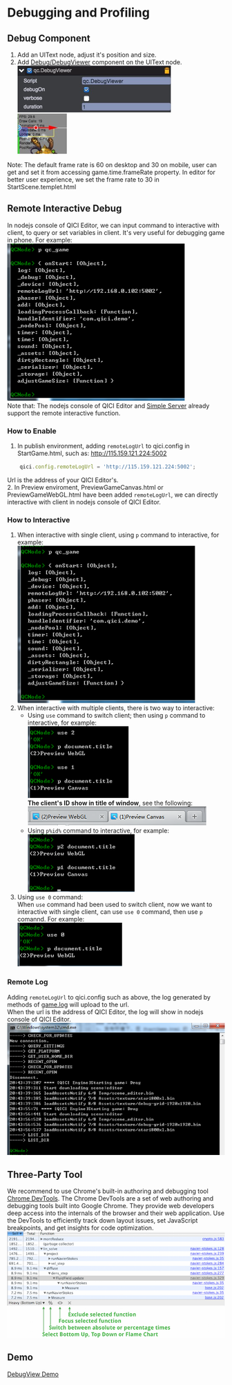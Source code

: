 # Debugging and Profiling

## Debug Component

1. Add an UIText node, adjust it's position and size.   
2. Add [Debug/DebugViewer](../BuildinComponents/DebugViewer.html) component on the UIText node.  
![Debug](images/debug2.png)     
![Debug](images/debug3.png)      

Note: The default frame rate is 60 on desktop and 30 on mobile, user can get and set it from accessing game.time.frameRate property.
In editor for better user experience, we set the frame rate to 30 in StartScene.templet.html   

## Remote Interactive Debug  
In nodejs console of QICI Editor, we can input command to interactive with client, to query or set variables in client. It's very useful for debugging game in phone. For example:   
![Debug](images/console1.png)   
Note that: The nodejs console of QICI Editor and [Simple Server](../Plugin/server.html) already support the remote interactive function.   

### How to Enable  
1. In publish environment, adding `remoteLogUrl` to qici.config in StartGame.html, such as: http://115.159.121.224:5002  
````javascript
	qici.config.remoteLogUrl = 'http://115.159.121.224:5002';
````  
Url is the address of your QICI Editor's.   
2. In Preview enviroment, PreviewGameCanvas.html or PreviewGameWebGL.html have been added `remoteLogUrl`, we can directly interactive with client in nodejs console of QICI Editor.   

### How to Interactive  
1. When interactive with single client, using `p` command to interactive, for example:  
![Debug](images/console1.png)  
2. When interactive with multiple clients, there is two way to interactive:  
	* Using `use` command to switch client; then using `p` command to interactive, for example:  
![Debug](images/console2.png)  
__The client's ID show in title of window__, see the following:  
![Debug](images/console3.png)    
	* Using `p%id%` command to interactive, for example:      
![Debug](images/console4.png)   
3. Using `use 0` command:   
When `use` command had been used to switch client, now we want to interactive with single client, can use `use 0` command, then use `p` comannd. For example:  
![Debug](images/console5.png)   

### Remote Log  
Adding `remoteLogUrl` to qici.config such as above, the log generated by methods of [game.log](http://docs.zuoyouxi.com/api/log/index.html) will upload to the url.  
When the url is the address of QICI Editor, the log will show in nodejs console of QICI Editor.  
![Debug](images/console6.png)   

## Three-Party Tool

We recommend to use Chrome's built-in authoring and debugging tool [Chrome DevTools](https://developers.google.com/web/tools/chrome-devtools/). 
The Chrome DevTools are a set of web authoring and debugging tools built into Google Chrome. 
They provide web developers deep access into the internals of the browser and their web application. 
Use the DevTools to efficiently track down layout issues, set JavaScript breakpoints, and get insights for code optimization.   
![Chrome DevTools](images/chrome.png)    

## Demo
[DebugView Demo](http://engine.qiciengine.com/demo/Debug/debug_info/index.html)    
